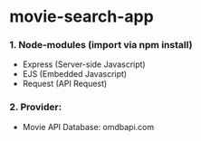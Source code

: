 # movie-search-app

### 1. Node-modules (import via npm install)
- Express (Server-side Javascript)
- EJS (Embedded Javascript)
- Request (API Request)

### 2. Provider:
- Movie API Database: omdbapi.com


